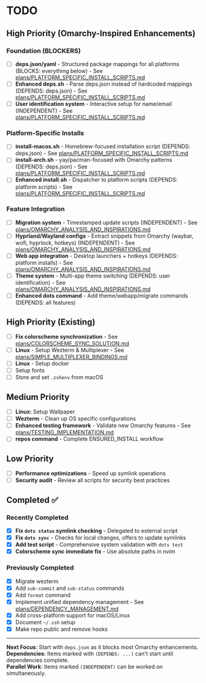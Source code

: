 # TODO

## High Priority (Omarchy-Inspired Enhancements)

### Foundation (BLOCKERS)
- [ ] **deps.json/yaml** - Structured package mappings for all platforms (BLOCKS: everything below) - See [plans/PLATFORM_SPECIFIC_INSTALL_SCRIPTS.md](./plans/PLATFORM_SPECIFIC_INSTALL_SCRIPTS.md)
- [ ] **Enhanced deps.sh** - Parse deps.json instead of hardcoded mappings (DEPENDS: deps.json) - See [plans/PLATFORM_SPECIFIC_INSTALL_SCRIPTS.md](./plans/PLATFORM_SPECIFIC_INSTALL_SCRIPTS.md)
- [ ] **User identification system** - Interactive setup for name/email (INDEPENDENT) - See [plans/PLATFORM_SPECIFIC_INSTALL_SCRIPTS.md](./plans/PLATFORM_SPECIFIC_INSTALL_SCRIPTS.md)

### Platform-Specific Installs  
- [ ] **install-macos.sh** - Homebrew-focused installation script (DEPENDS: deps.json) - See [plans/PLATFORM_SPECIFIC_INSTALL_SCRIPTS.md](./plans/PLATFORM_SPECIFIC_INSTALL_SCRIPTS.md)
- [ ] **install-arch.sh** - yay/pacman-focused with Omarchy patterns (DEPENDS: deps.json) - See [plans/PLATFORM_SPECIFIC_INSTALL_SCRIPTS.md](./plans/PLATFORM_SPECIFIC_INSTALL_SCRIPTS.md)
- [ ] **Enhanced install.sh** - Dispatcher to platform scripts (DEPENDS: platform scripts) - See [plans/PLATFORM_SPECIFIC_INSTALL_SCRIPTS.md](./plans/PLATFORM_SPECIFIC_INSTALL_SCRIPTS.md)

### Feature Integration
- [ ] **Migration system** - Timestamped update scripts (INDEPENDENT) - See [plans/OMARCHY_ANALYSIS_AND_INSPIRATIONS.md](./plans/OMARCHY_ANALYSIS_AND_INSPIRATIONS.md)
- [ ] **Hyprland/Wayland configs** - Extract snippets from Omarchy (waybar, wofi, hyprlock, hotkeys) (INDEPENDENT) - See [plans/OMARCHY_ANALYSIS_AND_INSPIRATIONS.md](./plans/OMARCHY_ANALYSIS_AND_INSPIRATIONS.md)
- [ ] **Web app integration** - Desktop launchers + hotkeys (DEPENDS: platform installs) - See [plans/OMARCHY_ANALYSIS_AND_INSPIRATIONS.md](./plans/OMARCHY_ANALYSIS_AND_INSPIRATIONS.md)
- [ ] **Theme system** - Multi-app theme switching (DEPENDS: user identification) - See [plans/OMARCHY_ANALYSIS_AND_INSPIRATIONS.md](./plans/OMARCHY_ANALYSIS_AND_INSPIRATIONS.md)
- [ ] **Enhanced dots command** - Add theme/webapp/migrate commands (DEPENDS: all features)

## High Priority (Existing)

- [ ] **Fix colorscheme synchronization** - See [plans/COLORSCHEME_SYNC_SOLUTION.md](./plans/COLORSCHEME_SYNC_SOLUTION.md)
- [ ] **Linux** - Setup Wezterm & Multiplexer - See [plans/SIMPLE_MULTIPLEXER_BINDINGS.md](./plans/SIMPLE_MULTIPLEXER_BINDINGS.md)
- [ ] **Linux** - Setup docker
- [ ] Setup fonts
- [ ] Store and set `.zshenv` from macOS

## Medium Priority

- [ ] **Linux:** Setup Wallpaper  
- [ ] **Wezterm** - Clean up OS specific configurations
- [ ] **Enhanced testing framework** - Validate new Omarchy features - See [plans/TESTING_IMPLEMENTATION.md](./plans/TESTING_IMPLEMENTATION.md)  
- [ ] **repos command** - Complete ENSURED_INSTALL workflow

## Low Priority

- [ ] **Performance optimizations** - Speed up symlink operations
- [ ] **Security audit** - Review all scripts for security best practices

## Completed ✅

### Recently Completed
- [x] **Fix `dots status` symlink checking** - Delegated to external script  
- [x] **Fix `dots sync`** - Checks for local changes, offers to update symlinks
- [x] **Add test script** - Comprehensive system validation with `dots test`
- [x] **Colorscheme sync immediate fix** - Use absolute paths in nvim

### Previously Completed  
- [x] Migrate wezterm
- [x] Add `sub-commit` and `sub-status` commands
- [x] Add `format` command
- [x] Implement unified dependency management - See [plans/DEPENDENCY_MANAGEMENT.md](./plans/DEPENDENCY_MANAGEMENT.md)
- [x] Add cross-platform support for macOS/Linux
- [x] Document `~/.ssh` setup
- [x] Make repo public and remove hooks

---

**Next Focus**: Start with `deps.json` as it blocks most Omarchy enhancements.  
**Dependencies**: Items marked with `(DEPENDS: ...)` can't start until dependencies complete.  
**Parallel Work**: Items marked `(INDEPENDENT)` can be worked on simultaneously.
